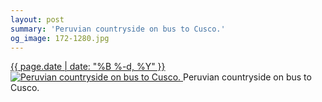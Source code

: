 ```yaml
---
layout: post
summary: 'Peruvian countryside on bus to Cusco.'
og_image: 172-1280.jpg
---
```


<p>
 <time>
  <a href="/172">
   {{ page.date | date: "%B %-d, %Y" }}
  </a>
 </time>
 <a href="/172">
  <img alt="Peruvian countryside on bus to Cusco." sizes="(min-width: 700px) 50vw, calc(100vw - 2rem)" src="{{ site.assets_url }}/172-640.jpg" srcset="{{ site.assets_url }}/172-1280.jpg 1280w, {{ site.assets_url }}/172-960.jpg 960w, {{ site.assets_url }}/172-640.jpg 640w, {{ site.assets_url }}/172-320.jpg 320w"/>
 </a>
 <span>
  Peruvian countryside on bus to Cusco.
 </span>
</p>
